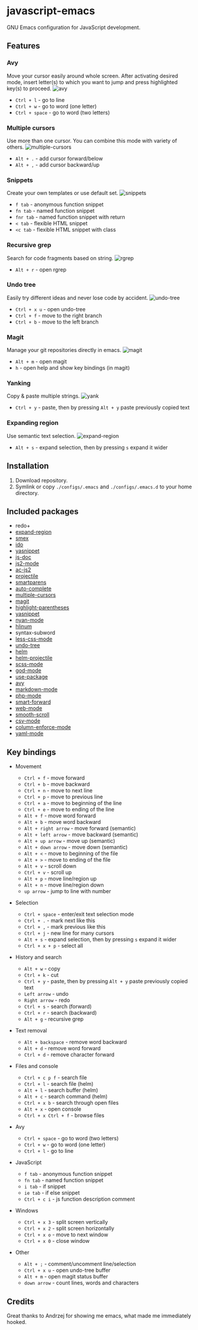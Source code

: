 # javascript-emacs
GNU Emacs configuration for JavaScript development.

## Features

### Avy
Move your cursor easily around whole screen.
After activating desired mode, insert letter(s) to which you want to jump and press highlighted key(s) to proceed.
![avy](gifs/avy.gif)
- `Ctrl + l` - go to line
- `Ctrl + w` - go to word (one letter)
- `Ctrl + space` - go to word (two letters)

### Multiple cursors
Use more than one cursor. You can combine this mode with variety of others.
![multiple-cursors](gifs/multiple-cursors.gif)
- `Alt + .` - add cursor forward/below
- `Alt + ,` - add cursor backward/up

### Snippets
Create your own templates or use default set.
![snippets](gifs/snippets.gif)
- `f tab` - anonymous function snippet
- `fn tab` - named function snippet
- `fnr tab` - named function snippet with return
- `< tab` - flexible HTML snippet
- `<c tab` - flexible HTML snippet with class

### Recursive grep
Search for code fragments based on string.
![rgrep](gifs/rgrep.gif)
- `Alt + r` - open rgrep

### Undo tree
Easily try different ideas and never lose code by accident.
![undo-tree](gifs/undo-tree.gif)
- `Ctrl + x u` - open undo-tree
- `Ctrl + f` - move to the right branch
- `Ctrl + b` - move to the left branch

### Magit
Manage your git repositories directly in emacs.
![magit](gifs/magit.gif)
- `Alt + m` - open magit
- `h` - open help and show key bindings (in magit)

### Yanking
Copy & paste multiple strings.
![yank](gifs/yank.gif)
- `Ctrl + y` - paste, then by pressing `Alt + y` paste previously copied text

### Expanding region
Use semantic text selection.
![expand-region](gifs/expand-region.gif)
- `Alt + s` - expand selection, then by pressing `s` expand it wider

## Installation
1. Download repository.
2. Symlink or copy `./configs/.emacs` and `./configs/.emacs.d` to your home directory.

## Included packages
- redo+
- [expand-region](https://github.com/magnars/expand-region.el)
- [smex](https://github.com/nonsequitur/smex)
- [ido](https://github.com/DarwinAwardWinner/ido-ubiquitous)
- [yasnippet](http://github.com/capitaomorte/yasnippet)
- [js-doc](https://github.com/mooz/js-doc)
- [js2-mode](https://github.com/mooz/js2-mode/)
- [ac-js2](https://github.com/ScottyB/ac-js2)
- [projectile](https://github.com/bbatsov/projectile)
- [smartparens](https://github.com/Fuco1/smartparens)
- [auto-complete](https://github.com/auto-complete/auto-complete)
- [multiple-cursors](https://github.com/magnars/multiple-cursors.el)
- [magit](https://github.com/magit/magit)
- [highlight-parentheses](https://github.com/tsdh/highlight-parentheses.el)
- [yasnippet](http://github.com/capitaomorte/yasnippet)
- [nyan-mode](https://github.com/TeMPOraL/nyan-mode/)
- [hlinum](https://github.com/tom-tan/hlinum-mode/)
- syntax-subword
- [less-css-mode](https://github.com/purcell/less-css-mode)
- [undo-tree](http://www.dr-qubit.org/emacs.php)
- [helm](https://emacs-helm.github.io/helm/)
- [helm-projectile](https://github.com/bbatsov/helm-projectile)
- [scss-mode](https://github.com/antonj/scss-mode)
- [god-mode](https://github.com/chrisdone/god-mode)
- [use-package](https://github.com/jwiegley/use-package)
- [avy](https://github.com/abo-abo/avy)
- [markdown-mode](http://jblevins.org/projects/markdown-mode/)
- [php-mode](https://github.com/ejmr/php-mode)
- [smart-forward](https://github.com/magnars/smart-forward.el)
- [web-mode](https://github.com/fxbois/web-mode)
- [smooth-scroll](https://www.emacswiki.org/emacs/smooth-scroll.el)
- [csv-mode](https://github.com/emacsmirror/csv-mode)
- [column-enforce-mode](www.github.com/jordonbiondo/column-enforce-mode)
- [yaml-mode](https://github.com/yoshiki/yaml-mode)

## Key bindings
- Movement
  - `Ctrl + f` - move forward
  - `Ctrl + b` - move backward
  - `Ctrl + n` -  move to next line
  - `Ctrl + p` - move to previous line
  - `Ctrl + a` - move to beginning of the line
  - `Ctrl + e` - move to ending of the line
  - `Alt + f` - move word forward
  - `Alt + b` - move word backward
  - `Alt + right arrow` - move forward (semantic)
  - `Alt + left arrow` - move backward (semantic)
  - `Alt + up arrow` - move up (semantic)
  - `Alt + down arrow` - move down (semantic)
  - `Alt + <` - move to beginning of the file
  - `Alt + >` - move to ending of the file
  - `Alt + v` - scroll down
  - `Ctrl + v` - scroll up
  - `Alt + p` - move line/region up
  - `Alt + n` - move line/region down
  - `up arrow` - jump to line with number

- Selection
  - `Ctrl + space` - enter/exit text selection mode
  - `Ctrl + .` - mark next like this
  - `Ctrl + ,` - mark previous like this
  - `Ctrl + j` - new line for many cursors
  - `Alt + s` - expand selection, then by pressing `s` expand it wider
  - `Ctrl + x + p` - select all

- History and search
  - `Alt + w` - copy
  - `Ctrl + k` - cut
  - `Ctrl + y` - paste, then by pressing `Alt + y` paste previously copied text
  - `Left arrow` - undo
  - `Right arrow` - redo
  - `Ctrl + s` - search (forward)
  - `Ctrl + r` - search (backward)
  - `Alt + g` - recursive grep

- Text removal
  - `Alt + backspace` - remove word backward
  - `Alt + d` - remove word forward
  - `Ctrl + d` - remove character forward

- Files and console
  - `Ctrl + c p f` - search file
  - `Ctrl + l` - search file (helm)
  - `Alt + l` - search buffer (helm)
  - `Alt + c` - search command (helm)
  - `Ctrl + x b` - search through open files
  - `Alt + x` - open console
  - `Ctrl + x Ctrl + f` - browse files

- Avy
  - `Ctrl + space` - go to word (two letters)
  - `Ctrl + w` - go to word (one letter)
  - `Ctrl + l` - go to line

- JavaScript
  - `f tab` - anonymous function snippet
  - `fn tab` - named function snippet
  - `i tab` - if snippet
  - `ie tab` - if else snippet
  - `Ctrl + c i` - js function description comment

- Windows
  - `Ctrl + x 3` - split screen vertically
  - `Ctrl + x 2` - split screen horizontally
  - `Ctrl + x o` - move to next window
  - `Ctrl + x 0` - close window

- Other
  - `Alt + ;` - comment/uncomment line/selection
  - `Ctrl + x u` - open undo-tree buffer
  - `Alt + m` - open magit status buffer
  - `down arrow` - count lines, words and characters

## Credits
Great thanks to Andrzej for showing me emacs, what made me immediately hooked.
